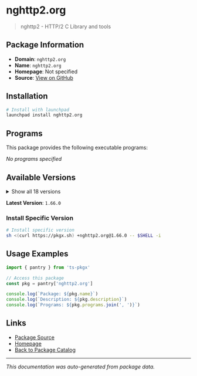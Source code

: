 # nghttp2.org

> nghttp2 - HTTP/2 C Library and tools

## Package Information

- **Domain**: `nghttp2.org`
- **Name**: `nghttp2.org`
- **Homepage**: Not specified
- **Source**: [View on GitHub](https://github.com/pkgxdev/pantry/tree/main/projects/nghttp2.org/package.yml)

## Installation

```bash
# Install with launchpad
launchpad install nghttp2.org
```

## Programs

This package provides the following executable programs:

*No programs specified*

## Available Versions

<details>
<summary>Show all 18 versions</summary>

- `1.66.0`, `1.65.0`, `1.64.0`, `1.63.0`, `1.62.1`
- `1.62.0`, `1.61.0`, `1.60.0`, `1.59.0`, `1.58.0`
- `1.57.0`, `1.56.0`, `1.55.1`, `1.55.0`, `1.54.0`
- `1.53.0`, `1.52.0`, `1.51.0`

</details>

**Latest Version**: `1.66.0`

### Install Specific Version

```bash
# Install specific version
sh <(curl https://pkgx.sh) +nghttp2.org@1.66.0 -- $SHELL -i
```

## Usage Examples

```typescript
import { pantry } from 'ts-pkgx'

// Access this package
const pkg = pantry['nghttp2.org']

console.log(`Package: ${pkg.name}`)
console.log(`Description: ${pkg.description}`)
console.log(`Programs: ${pkg.programs.join(', ')}`)
```

## Links

- [Package Source](https://github.com/pkgxdev/pantry/tree/main/projects/nghttp2.org/package.yml)
- [Homepage](#)
- [Back to Package Catalog](../../package-catalog.md)

---

*This documentation was auto-generated from package data.*
